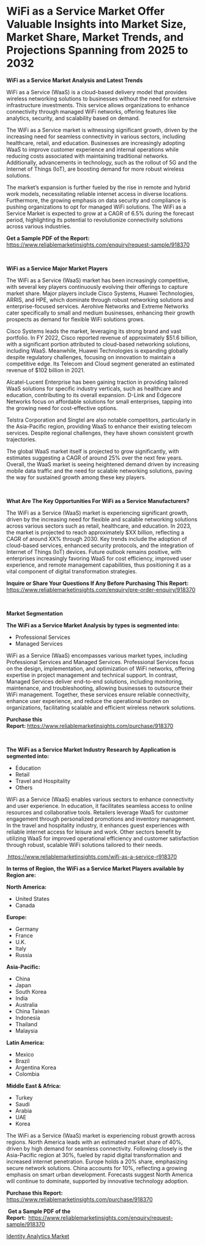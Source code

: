 <p><h1>WiFi as a Service Market Offer Valuable Insights into Market Size, Market Share, Market Trends, and Projections Spanning from 2025 to 2032</h1></p><p><strong>WiFi as a Service Market Analysis and Latest Trends</strong></p>
<p><p>WiFi as a Service (WaaS) is a cloud-based delivery model that provides wireless networking solutions to businesses without the need for extensive infrastructure investments. This service allows organizations to enhance connectivity through managed WiFi networks, offering features like analytics, security, and scalability based on demand.</p><p>The WiFi as a Service market is witnessing significant growth, driven by the increasing need for seamless connectivity in various sectors, including healthcare, retail, and education. Businesses are increasingly adopting WaaS to improve customer experience and internal operations while reducing costs associated with maintaining traditional networks. Additionally, advancements in technology, such as the rollout of 5G and the Internet of Things (IoT), are boosting demand for more robust wireless solutions.</p><p>The market’s expansion is further fueled by the rise in remote and hybrid work models, necessitating reliable internet access in diverse locations. Furthermore, the growing emphasis on data security and compliance is pushing organizations to opt for managed WiFi solutions. The WiFi as a Service Market is expected to grow at a CAGR of 6.5% during the forecast period, highlighting its potential to revolutionize connectivity solutions across various industries.</p></p>
<p><strong>Get a Sample PDF of the Report:&nbsp;</strong> <a href="https://www.reliablemarketinsights.com/enquiry/request-sample/918370?utm_campaign=2532&utm_medium=2&utm_source=Github&utm_content=ia&utm_term=07032025&utm_id=wifi-as-a-service">https://www.reliablemarketinsights.com/enquiry/request-sample/918370</a></p>
<p>&nbsp;</p>
<p><strong>WiFi as a Service Major Market Players</strong></p>
<p><p>The WiFi as a Service (WaaS) market has been increasingly competitive, with several key players continuously evolving their offerings to capture market share. Major players include Cisco Systems, Huawei Technologies, ARRIS, and HPE, which dominate through robust networking solutions and enterprise-focused services. Aerohive Networks and Extreme Networks cater specifically to small and medium businesses, enhancing their growth prospects as demand for flexible WiFi solutions grows. </p><p>Cisco Systems leads the market, leveraging its strong brand and vast portfolio. In FY 2022, Cisco reported revenue of approximately $51.6 billion, with a significant portion attributed to cloud-based networking solutions, including WaaS. Meanwhile, Huawei Technologies is expanding globally despite regulatory challenges, focusing on innovation to maintain a competitive edge. Its Telecom and Cloud segment generated an estimated revenue of $102 billion in 2021.</p><p>Alcatel-Lucent Enterprise has been gaining traction in providing tailored WaaS solutions for specific industry verticals, such as healthcare and education, contributing to its overall expansion. D-Link and Edgecore Networks focus on affordable solutions for small enterprises, tapping into the growing need for cost-effective options. </p><p>Telstra Corporation and Singtel are also notable competitors, particularly in the Asia-Pacific region, providing WaaS to enhance their existing telecom services. Despite regional challenges, they have shown consistent growth trajectories. </p><p>The global WaaS market itself is projected to grow significantly, with estimates suggesting a CAGR of around 25% over the next few years. Overall, the WaaS market is seeing heightened demand driven by increasing mobile data traffic and the need for scalable networking solutions, paving the way for sustained growth among these key players.</p></p>
<p>&nbsp;</p>
<p><strong>What Are The Key Opportunities For WiFi as a Service Manufacturers?</strong></p>
<p><p>The WiFi as a Service (WaaS) market is experiencing significant growth, driven by the increasing need for flexible and scalable networking solutions across various sectors such as retail, healthcare, and education. In 2023, the market is projected to reach approximately $XX billion, reflecting a CAGR of around XX% through 2030. Key trends include the adoption of cloud-based services, enhanced security protocols, and the integration of Internet of Things (IoT) devices. Future outlook remains positive, with enterprises increasingly favoring WaaS for cost efficiency, improved user experience, and remote management capabilities, thus positioning it as a vital component of digital transformation strategies.</p></p>
<p><strong>Inquire or Share Your Questions If Any Before Purchasing This Report:</strong> <a href="https://www.reliablemarketinsights.com/enquiry/pre-order-enquiry/918370?utm_campaign=2532&utm_medium=2&utm_source=Github&utm_content=ia&utm_term=07032025&utm_id=wifi-as-a-service">https://www.reliablemarketinsights.com/enquiry/pre-order-enquiry/918370</a></p>
<p>&nbsp;</p>
<p><strong>Market Segmentation</strong></p>
<p><strong>The WiFi as a Service Market Analysis by types is segmented into:</strong></p>
<p><ul><li>Professional Services</li><li>Managed Services</li></ul></p>
<p><p>WiFi as a Service (WaaS) encompasses various market types, including Professional Services and Managed Services. Professional Services focus on the design, implementation, and optimization of WiFi networks, offering expertise in project management and technical support. In contrast, Managed Services deliver end-to-end solutions, including monitoring, maintenance, and troubleshooting, allowing businesses to outsource their WiFi management. Together, these services ensure reliable connectivity, enhance user experience, and reduce the operational burden on organizations, facilitating scalable and efficient wireless network solutions.</p></p>
<p><strong>Purchase this Report:&nbsp;</strong><a href="https://www.reliablemarketinsights.com/purchase/918370?utm_campaign=2532&utm_medium=2&utm_source=Github&utm_content=ia&utm_term=07032025&utm_id=wifi-as-a-service">https://www.reliablemarketinsights.com/purchase/918370</a></p>
<p>&nbsp;</p>
<p><strong>The WiFi as a Service Market Industry Research by Application is segmented into:</strong></p>
<p><ul><li>Education</li><li>Retail</li><li>Travel and Hospitality</li><li>Others</li></ul></p>
<p><p>WiFi as a Service (WaaS) enables various sectors to enhance connectivity and user experience. In education, it facilitates seamless access to online resources and collaborative tools. Retailers leverage WaaS for customer engagement through personalized promotions and inventory management. In the travel and hospitality industry, it enhances guest experiences with reliable internet access for leisure and work. Other sectors benefit by utilizing WaaS for improved operational efficiency and customer satisfaction through robust, scalable WiFi solutions tailored to their needs.</p></p>
<p><a href="https://www.reliablemarketinsights.com/wifi-as-a-service-r918370?utm_campaign=2532&utm_medium=2&utm_source=Github&utm_content=ia&utm_term=07032025&utm_id=wifi-as-a-service">&nbsp;https://www.reliablemarketinsights.com/wifi-as-a-service-r918370</a></p>
<p><strong>In terms of Region, the WiFi as a Service Market Players available by Region are:</strong></p>
<p>
    <p> <strong> North America: </strong>
        <ul>
            <li>United States</li>
            <li>Canada</li>
        </ul>
        </p> 
    <p> <strong> Europe: </strong>
        <ul>
            <li>Germany</li>
            <li>France</li>
            <li>U.K.</li>
            <li>Italy</li>
            <li>Russia</li>
        </ul>
        </p> 
    <p> <strong> Asia-Pacific: </strong>
        <ul>
            <li>China</li>
            <li>Japan</li>
            <li>South Korea</li>
            <li>India</li>
            <li>Australia</li>
            <li>China Taiwan</li>
            <li>Indonesia</li>
            <li>Thailand</li>
            <li>Malaysia</li>
        </ul>
        </p> 
    <p> <strong> Latin America: </strong>
        <ul>
            <li>Mexico</li>
            <li>Brazil</li>
            <li>Argentina Korea</li>
            <li>Colombia</li>
        </ul>
        </p> 
    <p> <strong> Middle East & Africa: </strong>
        <ul>
            <li>Turkey</li>
            <li>Saudi</li>
            <li>Arabia</li>
            <li>UAE</li>
            <li>Korea</li>
        </ul>
    </p>
    </p>
<p><p>The WiFi as a Service (WaaS) market is experiencing robust growth across regions. North America leads with an estimated market share of 40%, driven by high demand for seamless connectivity. Following closely is the Asia-Pacific region at 30%, fueled by rapid digital transformation and increased internet penetration. Europe holds a 20% share, emphasizing secure network solutions. China accounts for 10%, reflecting a growing emphasis on smart urban development. Forecasts suggest North America will continue to dominate, supported by innovative technology adoption.</p></p>
<p><strong>Purchase this Report: </strong><a href="https://www.reliablemarketinsights.com/purchase/918370?utm_campaign=2532&utm_medium=2&utm_source=Github&utm_content=ia&utm_term=07032025&utm_id=wifi-as-a-service">https://www.reliablemarketinsights.com/purchase/918370</a></p>
<p>&nbsp;<strong>Get a Sample PDF of the Report:&nbsp;&nbsp;</strong><a href="https://www.reliablemarketinsights.com/enquiry/request-sample/918370?utm_campaign=2532&utm_medium=2&utm_source=Github&utm_content=ia&utm_term=07032025&utm_id=wifi-as-a-service">https://www.reliablemarketinsights.com/enquiry/request-sample/918370</a></p>
<p><strong></strong></p>
<p><p><a href="https://github.com/mayabungard8092/Market-Research-Report-List-1/blob/main/identity-analytics-market.md?utm_campaign=2532&utm_medium=2&utm_source=Github&utm_content=ia&utm_term=07032025&utm_id=wifi-as-a-service">Identity Analytics Market</a></p></p>